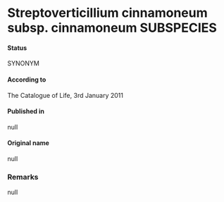 # Streptoverticillium cinnamoneum subsp. cinnamoneum SUBSPECIES

#### Status
SYNONYM

#### According to
The Catalogue of Life, 3rd January 2011

#### Published in
null

#### Original name
null

### Remarks
null